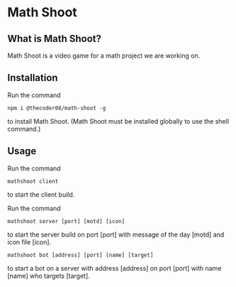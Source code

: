 # Math Shoot
## What is Math Shoot?
Math Shoot is a video game for a math project we are working on.
## Installation
Run the command
```shell
npm i @thecoder08/math-shoot -g
```
to install Math Shoot. (Math Shoot must be installed globally to use the shell command.)
## Usage
Run the command
```shell
mathshoot client
```
to start the client build.  

Run the command
```shell
mathshoot server [port] [motd] [icon]
```
to start the server build on port [port] with message of the day [motd] and icon file [icon].
```shell
mathshoot bot [address] [port] [name] [target]
```
to start a bot on a server with address [address] on port [port] with name [name] who targets [target].
